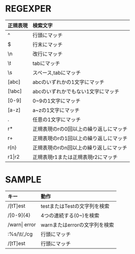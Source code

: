 # REGEXPER
| 正規表現     | 検索文字                               |
| :----------- | :------------                          |
| ^            | 行頭にマッチ                           |
| $            | 行末にマッチ                           |
| \n           | 改行にマッチ                           |
| \t           | tabにマッチ                            |
| \s           | スペース,tabにマッチ                   |
| [abc]        | abcのいずれかの1文字にマッチ           |
| [!abc]       | abcのいずれかでもない1文字にマッチ     |
| [0-9]        | 0~9の1文字にマッチ                     |
| [a-z]        | a~zの1文字にマッチ                     |
| .            | 任意の1文字にマッチ                    |
| r*           | 正規表現のrの0回以上の繰り返しにマッチ |
| r\+          | 正規表現のrの1回以上の繰り返しにマッチ |
| r\{n\}       | 正規表現のrのn回以上の繰り返しにマッチ |
| r1\|r2       | 正規表現r1または正規表現r2にマッチ     |

# SAMPLE
| キー         | 動作                         |
| :----------- | :------------                |
| /[tT]est     | testまたはTestの文字列を検索 |
| /[0-9]\{4\}  | 4つの連続する(0~)を検索      |
| /warn\| error| warnまたはerrorの文字列を検索|
| :%s/\t/,/cg  | 行頭にマッチ                 |
| /[tT]est     | 行頭にマッチ                 |
